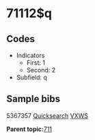 # 71112$q

## Codes

-   Indicators
    -   First: 1
    -   Second: 2
-   Subfield: q

## Sample bibs

5367357 [Quicksearch](https://search.library.yale.edu/catalog/5367357) [VXWS](http://prodorbis.library.yale.edu:7014/vxws/GetHoldingsService?bibId=5367357)

**Parent topic:**[711](../../tags/711/711.md)

